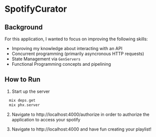 # SpotifyCurator

## Background
For this application, I wanted to focus on improving the following skills:
  - Improving my knowledge about interacting with an API
  - Concurrent programming (primarily asyncronous HTTP requests)
  - State Management via `GenServers`
  - Functional Programming concepts and pipelining

## How to Run 
1. Start up the server
```elixir
  mix deps.get
  mix phx.server
```
2. Navigate to http://localhost:4000/authorize in order to authorize the application to access your spotify

3. Navigate to http://localhost:4000 and have fun creating your playlist!
